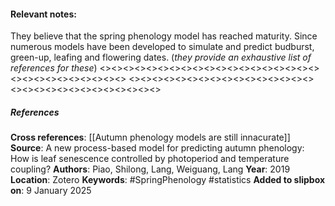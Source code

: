 #### **Relevant notes**:
They believe that the spring phenology model has reached maturity. Since numerous models have been developed to simulate and predict budburst, green-up, leafing and flowering dates. (_they provide an exhaustive list of references for these_)
<><><><><><><><><><><><><><><><><><><><><><><><><><><><><>
<><><><><><><><><><><><><><><><><><><><><><><><><><><><><>
##### References
**Cross references**: 
[[Autumn phenology models are still innacurate]]
**Source**:  A new process-based model for predicting autumn phenology: How is leaf senescence controlled by photoperiod and temperature coupling?
**Authors**: Piao, Shilong, Lang, Weiguang, Lang
**Year**: 2019
**Location**: Zotero
**Keywords**: #SpringPhenology  #statistics 
**Added to slipbox on**: 9 January 2025
